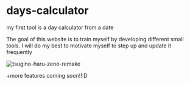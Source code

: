 # days-calculator
my first tool is a day calculator from a date

The goal of this website is to train myself by developing different small tools. I will do my best to motivate myself to step up and update it frequently

![tsugino-haru-zeno-remake](https://github.com/user-attachments/assets/e74bf253-b6b3-4d3c-9096-124bbbe976ce)

+more features coming soon!!:D
